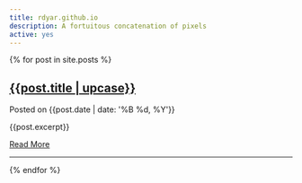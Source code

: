 ```yaml
---
title: rdyar.github.io
description: A fortuitous concatenation of pixels
active: yes
---
```

{% for post in site.posts %}
   <h2><a href="{{post.url}}">{{post.title | upcase}}</a></h2>
   <p class="small">Posted on {{post.date | date: '%B %d, %Y'}}</p>
   <p>{{post.excerpt}}</p>
   <a href="{{post.url}}">Read More</a>
   <hr>
{% endfor %} 
